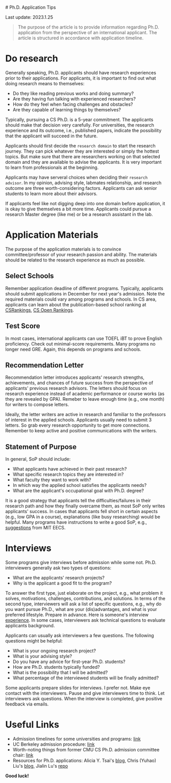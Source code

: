 <br>
# Ph.D. Application Tips

Last update: 2023.1.25


> The purpose of the article is to provide information regarding Ph.D. application from the perspective of an international applicant. The article is structured in accordance with application timeline.

# Do research
Generally speaking, Ph.D. applicants should have research experiences prior to their applications. For applicants, it is important to find out what doing research means to themselves:
* Do they like reading previous works and doing summary?
* Are they having fun talking with experienced researchers?
* How do they feel when facing challenges and obstacles?
* Are they capable of learning things by themselves?

Typically, pursuing a CS Ph.D.  is a 5-year commitment. The applicants should make that decision very carefully. 
For universities, the research experience and its outcome, i.e., published papers, indicate the possibility that the applicant will succeed in the future. 

Applicants should first decide the `research domain` to start the research journey. They can pick whatever they are interested or simply the hottest topics. But make sure that there are researchers working on that selected domain and they are available to advise the applicants. It is very important to learn from professionals at the beginning. 

Applicants may have serveral choices when deciding their `research advisor`. In my opinion, advising style, labmates relationship, and research outcome are three worth-considering factors. Applicants can ask senior students to learn more about their advisors.

If applicants feel like not digging deep into one domain before application, it is okay to give themselves a bit more time. Applicants could pursue a research Master degree (like me) or be a research assistant in the lab.

# Application Materials
The purpose of the application materials is to convince committee/professor of your research passion and ability. The materials should be related to the research experience as much as possible. 
## Select Schools
Remember application deadline of different programs. Typically, applicants should submit applications in December for next year's admission. Note the required materials could vary among programs and schools. In CS area, applicants can learn about the publication-based school ranking at [CSRankings](https://csrankings.org/), [CS Open Rankings](https://drafty.cs.brown.edu/csopenrankings/).

## Test Score
In most cases, international applicants can use TOEFL iBT to prove English proficiency. Check out minimal-score requirements. Many programs no longer need GRE. Again, this depends on programs and schools.

## Recommendation Letter
Recommendation letter introduces applicants' research strengths, achievements, and chances of future success from the perspective of applicants' previous research advisors.  The letters should focus on research experience instead of academic performance or course works (as they are revealed by GPA). Remeber to leave enough time (e.g., one month) for writers to compose letters. 

Ideally, the letter writers are active in research and familiar to the professors of interest in the applied schools. Applicants usually need to submit 3 letters. So grab every research opportunity to get more connections. Remember to keep active and positive communications with the writers.


## Statement of Purpose
In general, SoP should include:
*  What applicants have achieved in their past research?
*  What specific research topics they are interested in?
*  What faculty they want to work with?
*  In which way the applied school satisfies the applicants needs?
*  What are the applicant's occupational goal with Ph.D. degree?

It is a good strategy that applicants tell the difficulties/failures in their research path and how they finally overcame them, as most SoP only writes applicants' success. In cases that applicants fell short in certain aspects (e.g., low GPA in a course),  explanations (like busy researching) would be helpful. Many programs have instructions to write a good SoP, e.g., [suggestions](https://mitcommlab.mit.edu/eecs/commkit/graduate-school-personal-statement/) from MIT EECS.

# Interviews
Some programs give interviews before admission while some not. Ph.D. interviewers generally ask two types of questions:
* What are the applicants' research projects?
* Why is the applicant a good fit to the program?

To answer the first type, just elaborate on the project, e.g., what problem it solves, motivations, challenges, contributions, and solutions. In terms of the second type, interviewers will ask a list of specific questions, e.g., why  do you want pursue Ph.D., what are your (dis)advantages, and what is your preferred lifestyle. Prepare in advance. Here is someone's interview [experience](https://www.reddit.com/r/gradadmissions/comments/ky62wl/overly_detailed_interview_experience_cs_phd/). In some cases, interviewers ask technical questions to evaluate applicants background.

Applicants can usually ask interviewers a few questions. The following questions might be helpful:
* What is your ongoing research project?
* What is your advising style?
* Do you have any advice for first-year Ph.D. students?
* How are Ph.D. students typically funded?
* What is the possibility that I will be admitted?
* What percentage of the interviewed students will be finally admitted?

Some applicants prepare slides for interviews. I prefer not. Make eye contact with the interviewers. Pause and give interviewers time to think. Let interviewers ask questions. When the interview is completed, give positive feedback via emails.

# Useful Links
* Admission timelines for some universities and programs: [link](https://forum.thegradcafe.com/topic/100449-decision-timelines-for-particular-universities-and-programs-derived-from-the-gradcafe-data-gregpa-distributions/)
* UC Berkeley admission procedure: [link](https://github.com/davmre/blog/blob/master/_drafts/berkeley_admissions.md)
* Worth-noting things from former CMU CS Ph.D. admission committee chair: [link](https://da-data.blogspot.com/2015/03/reflecting-on-cs-graduate-admissions.html?m=1)
* Resources for Ph.D. applications: Alicia Y. Tsai's [blog](https://www.aliciatsai.com/resources), Chris (Yuhao) Liu's [blog](https://chrisliu298.io/posts/grad-school-application.html), Jialin Lu's [repo](https://github.com/LuxxxLucy/Phd_Apply)

**Good luck!**
